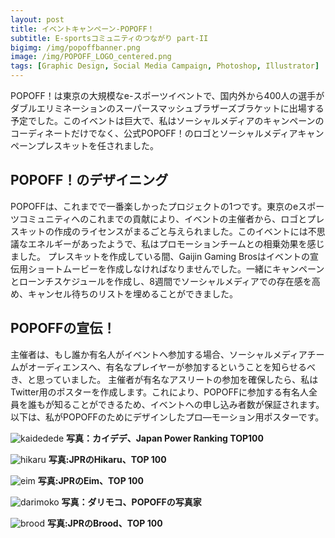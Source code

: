 ```yaml
---
layout: post
title: イベントキャンペーン-POPOFF！
subtitle: E-sportsコミュニティのつながり part-II
bigimg: /img/popoffbanner.png
image: /img/POPOFF_LOGO_centered.png
tags: [Graphic Design, Social Media Campaign, Photoshop, Illustrator]
---
```


POPOFF！は東京の大規模なe-スポーツイベントで、国内外から400人の選手がダブルエリミネーションのスーパースマッシュブラザーズブラケットに出場する予定でした。このイベントは巨大で、私はソーシャルメディアのキャンペーンのコーディネートだけでなく、公式POPOFF！のロゴとソーシャルメディアキャンペーンプレスキットを任されました。

## POPOFF！のデザイニング
POPOFFは、これまでで一番楽しかったプロジェクトの1つです。東京のeスポーツコミュニティへのこれまでの貢献により、イベントの主催者から、ロゴとプレスキットの作成のライセンスがまるごと与えられました。このイベントには不思議なエネルギーがあったようで、私はプロモーションチームとの相乗効果を感じました。
プレスキットを作成している間、Gaijin Gaming Brosはイベントの宣伝用ショートムービーを作成しなければなりませんでした。一緒にキャンペーンとローンチスケジュールを作成し、8週間でソーシャルメディアでの存在感を高め、キャンセル待ちのリストを埋めることができました。  

## POPOFFの宣伝！
主催者は、もし誰か有名人がイベントへ参加する場合、ソーシャルメディアチームがオーディエンスへ、有名なプレイヤーが参加するということを知らせるべき、と思っていました。
主催者が有名なアスリートの参加を確保したら、私はTwitter用のポスターを作成します。これにより、POPOFFに参加する有名人全員を誰もが知ることができるため、イベントへの申し込み者数が保証されます。以下は、私がPOPOFFのためにデザインしたプロ―モーション用ポスターです。


![kaidedede](https://imgur.com/G3VXTij.png)
**写真：カイデデ、Japan Power Ranking TOP100**


![hikaru](https://imgur.com/4LVBTch.png)
**写真:JPRのHikaru、TOP 100**


![eim](https://imgur.com/lXmiyTH.png)
**写真:JPRのEim、TOP 100**


![darimoko](https://imgur.com/k6ubd3K.png)
**写真：ダリモコ、POPOFFの写真家**


![brood](https://imgur.com/2Cx6fqy.png)
**写真:JPRのBrood、TOP 100**

